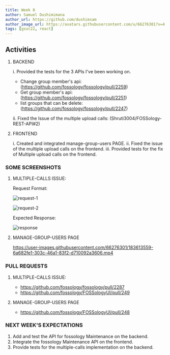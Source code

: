 ```yaml
---
title: Week 8
author: Samuel Dushimimana
author_url: https://github.com/dushimsam
author_image_url: https://avatars.githubusercontent.com/u/66276301?v=4
tags: [gsoc22, react]
---
```


<!--
SPDX-License-Identifier: CC-BY-SA-4.0

SPDX-FileCopyrightText: 2022 Samuel Dushimimana <dushsam100@gmail.com>
-->

## Activities

1. BACKEND 

   i. Provided the tests for the 3 APIs I've been working on.
      - Change group member's api: (https://github.com/fossology/fossology/pull/2259)
      - Get group member's api: (https://github.com/fossology/fossology/pull/2251)
      - list groups that can be delete: (https://github.com/fossology/fossology/pull/2247)
   
   ii. Fixed the Issue of the multiple upload calls: (Shruti3004/FOSSology-REST-API#2)
      

2. FRONTEND 

    i. Created and integrated manage-group-users PAGE.
    ii. Fixed the issue of the multiple upload calls on the frontend.
    iii. Provided tests for the fix of Multiple upload calls on the frontend.


### SOME SCREENSHOTS

1. MULTIPLE-CALLS ISSUE:

   Request Format:


   ![request-1](//img/reactUI/api/MultipleCalls/request.png)

   ![request-2](//img/reactUI/api/MultipleCalls/request2.png)

   Expected Response:


   ![response](//img/reactUI/api/MultipleCalls/response.png)
        
2. MANAGE-GROUP-USERS PAGE

   https://user-images.githubusercontent.com/66276301/183613559-6a682fe1-303c-46a1-83f2-d710092a3606.mp4

### PULL REQUESTS 

1. MULTIPLE-CALLS ISSUE:
    - https://github.com/fossology/fossology/pull/2287
    - https://github.com/fossology/FOSSologyUI/pull/249
   
2. MANAGE-GROUP-USERS PAGE 
    - https://github.com/fossology/FOSSologyUI/pull/248

### NEXT WEEK'S EXPECTATIONS 

   1. Add and test the API for fossology Maintenance on the backend. 
   2. Integrate the fossology Maintenance API on the frontend. 
   3. Provide tests for the multiple-calls implementation on the backend.